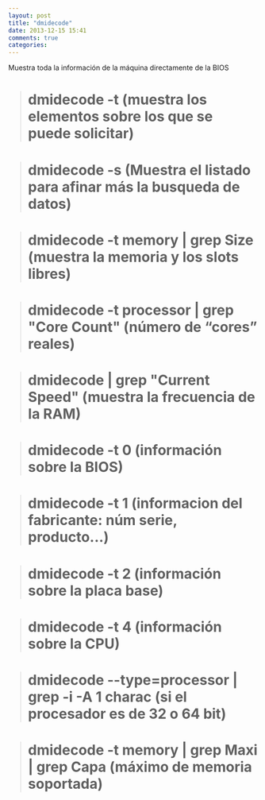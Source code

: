 ```yaml
---
layout: post
title: "dmidecode"
date: 2013-12-15 15:41
comments: true
categories: 
---
```

Muestra toda la información de la máquina directamente de la BIOS

># dmidecode -t (muestra los elementos sobre los que se puede solicitar)

># dmidecode -s (Muestra el listado para afinar más la busqueda de datos)

># dmidecode -t memory | grep Size (muestra la memoria y los slots libres)

># dmidecode -t processor | grep "Core Count"  (número de “cores” reales)

># dmidecode | grep "Current Speed"  (muestra la frecuencia de la RAM)

># dmidecode -t 0  (información sobre la BIOS)

># dmidecode -t 1  (informacion del fabricante: núm serie, producto...)

># dmidecode -t 2 (información sobre la placa base)

># dmidecode -t 4  (información sobre la CPU)

># dmidecode --type=processor | grep -i -A 1 charac (si el procesador es de 32 o 64 bit)

># dmidecode -t memory | grep Maxi | grep Capa (máximo  de memoria soportada)


